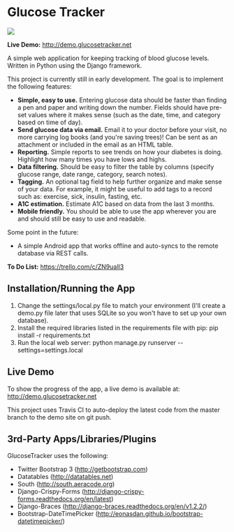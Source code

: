 Glucose Tracker
===============
<a href="https://travis-ci.org/jcalazan/glucose-tracker"><img src="https://travis-ci.org/jcalazan/glucose-tracker.png"></a>

<b>Live Demo:</b> http://demo.glucosetracker.net

A simple web application for keeping tracking of blood glucose levels.  Written in Python using the Django framework.

This project is currently still in early development.  The goal is to implement the following features:

* <b>Simple, easy to use.</b>  Entering glucose data should be faster than finding a pen and paper and writing down the number.  Fields should have pre-set values where it makes sense (such as the date, time, and category based on time of day).
* <b>Send glucose data via email.</b>  Email it to your doctor before your visit, no more carrying log books (and you're saving trees)!  Can be sent as an attachment or included in the email as an HTML table.
* <b>Reporting.</b>  Simple reports to see trends on how your diabetes is doing.  Highlight how many times you have lows and highs.
* <b>Data filtering.</b>  Should be easy to filter the table by columns (specify glucose range, date range, category, search notes).
* <b>Tagging.</b>  An optional tag field to help further organize and make sense of your data. For example, it might be useful to add tags to a record such as: exercise, sick, insulin, fasting, etc.
* <b>A1C estimation.</b>  Estimate A1C based on data from the last 3 months.
* <b>Mobile friendly.</b>  You should be able to use the app wherever you are and should still be easy to use and readable.

Some point in the future:

* A simple Android app that works offline and auto-syncs to the remote database via REST calls.

<b>To Do List:</b> https://trello.com/c/ZN9ualI3

Installation/Running the App
----------------------------

1. Change the settings/local.py file to match your environment (I'll create a demo.py file later that uses SQLite so you won't have to set up your own database).
2. Install the required libraries listed in the requirements file with pip: pip install -r requirements.txt
3. Run the local web server: python manage.py runserver --settings=settings.local

Live Demo
---------

To show the progress of the app, a live demo is available at: http://demo.glucosetracker.net

This project uses Travis CI to auto-deploy the latest code from the master branch to the demo site on git push.

3rd-Party Apps/Libraries/Plugins
--------------------------------

GlucoseTracker uses the following:

* Twitter Bootstrap 3 (http://getbootstrap.com)
* Datatables (http://datatables.net)
* South (http://south.aeracode.org)
* Django-Crispy-Forms (http://django-crispy-forms.readthedocs.org/en/latest)
* Django-Braces (http://django-braces.readthedocs.org/en/v1.2.2/)
* Bootstrap-DateTimePicker (http://eonasdan.github.io/bootstrap-datetimepicker/)
